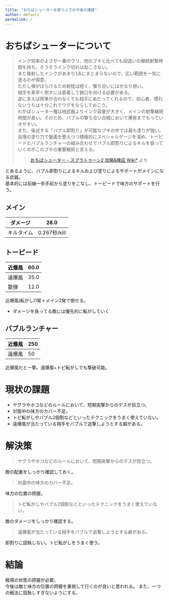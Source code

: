 ```yaml
---
title: "おちばシューターを使う上での今後の課題"
author: default
permalink: /
---
```


# おちばシューターについて

> インク効率のよさが一番のウリ。他のブキと比べても段違いの継続射撃時間を持ち、そうそうインク切れは起こさない。  
また発射したインクがあまり1点にまとまらないので、広い範囲を一気に塗るのが得意。  
ただし弾がばらけるため射程は短く、撃ち合いにはかなり弱い。  
相手を素早く倒すには密着して銃口を向ける必要がある。  
> 逆に言えば照準が合わなくても相手にあたってくれるので、初心者、慣れないうちは十分これでウデをならしておこう。  
> わかばシューター種は他武器よりインク容量が大きく、メインの射撃継続時間が長い。そのため、バブルの撃ち合い合戦において爆発までもっていきやすい。  
> また、後述する「バブル即割り」が可能なブキの中では最も塗りが強い。自慢の塗り力で盤面を整えつつ積極的にスペシャルゲージを溜め、トーピードとバブルランチャーの組み合わせでバブル即割りによるキルを狙っていくのがこのブキの重要戦術と言える。
>> [おちばシューター - スプラトゥーン2 攻略&検証 Wiki*](https://wikiwiki.jp/splatoon2mix/%E3%83%96%E3%82%AD/%E3%81%8A%E3%81%A1%E3%81%B0%E3%82%B7%E3%83%A5%E3%83%BC%E3%82%BF%E3%83%BC)
より

とあるように、バブル即割りによるキルおよび塗りによるサポートがメインになる武器。      
基本的には前線一歩手前から塗りをこなし、トーピードで味方のサポートを行う。    


## メイン
| ダメージ | 28.0|
|----|----| 
| キルタイム | 0.267秒/kill|

## トーピード
|近爆風|60.0|
|----|----|
|遠爆風|35.0|
|散弾|12.0|

近爆風(転がし)1発＋メイン2発で倒せる。  
- ダメージを負ってる敵には優先的に転がしていく

## バブルランチャー

|近爆風|250|
|----|----|
|遠爆風|50|

近爆風だと一撃。遠爆風+トピ転がしでも撃破可能。

# 現状の課題
- ヤグラやホコなどのルールにおいて、短期突撃からのデスが目立つ。
- 対面中の味方のカバー不足。
- トピ転がしやバブル2個割などといったテクニックをうまく使えていない。
- 遠爆風が当たっている相手をバブルで追撃しようとする癖がある。

# 解決策
> ヤグラやホコなどのルールにおいて、短期突撃からのデスが目立つ。  

敵の配置をしっかり確認しておく。

> 対面中の味方のカバー不足。 

味方の位置の把握。

> トピ転がしやバブル2個割などといったテクニックをうまく使えていない。  

敵のダメージをしっかり確認する。

> 遠爆風が当たっている相手をバブルで追撃しようとする癖がある。

即割りに固執しない。トピ転がしをうまく使う。


# 結論
戦場の状態の把握が必要。  
今後は敵と味方の位置の把握を重視して行くのが良いと思われる。
また、一つの戦法に固執しすぎないようにする。

